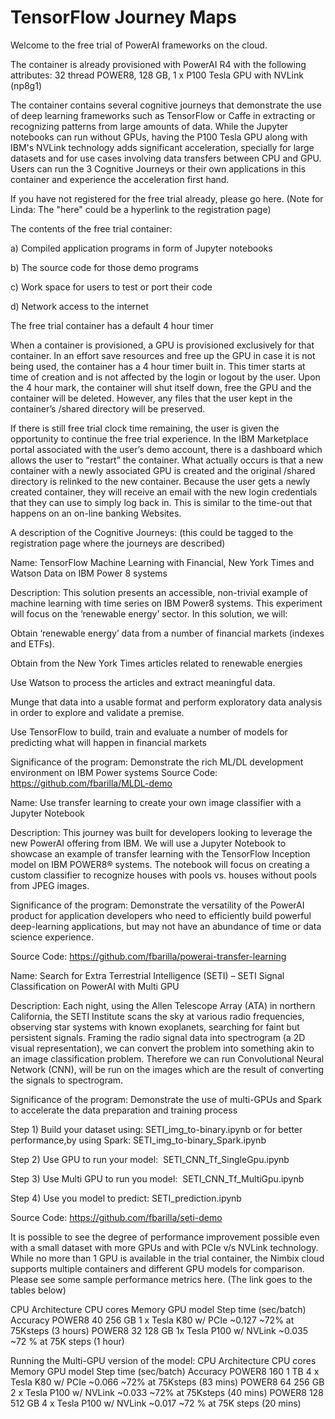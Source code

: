 # TensorFlow Journey Maps

Welcome to the free trial of PowerAI frameworks on the cloud. 

The container is already provisioned with PowerAI R4 with the following attributes: 32 thread POWER8, 128 GB, 1 x P100 Tesla GPU with NVLink (np8g1)

The container contains several cognitive journeys that demonstrate the use of deep learning frameworks such as TensorFlow or Caffe in extracting or recognizing patterns from large amounts of data. While the Jupyter notebooks can run without GPUs, having the P100 Tesla GPU along with IBM's NVLink technology adds significant acceleration, specially for large datasets and for use cases involving data transfers between CPU and GPU. Users can run the 3 Cognitive Journeys or their own applications in this container and experience the acceleration first hand.

If you have not registered for the free trial already, please go here. (Note for Linda: The "here" could be a hyperlink to the registration page)

The contents of the free trial container:

a) Compiled application programs in form of Jupyter notebooks

b) The source code for those demo programs

c) Work space for users to test or port their code

d) Network access to the internet

The free trial container has a default 4 hour timer

When a container is provisioned, a GPU is provisioned exclusively for that container. In an effort save resources and free up the GPU in case it is not being used, the container has a 4 hour timer built in. This timer starts at time of creation and is not affected by the login or logout by the user. Upon the 4 hour mark, the container will shut itself down, free the GPU and the container will be deleted. However, any files that the user kept in the container’s /shared directory will be preserved.

If there is still free trial clock time remaining, the user is given the opportunity to continue the free trial experience. In the IBM Marketplace portal associated with the user’s demo account, there is a dashboard which allows the user to “restart” the container. What actually occurs is that a new container with a newly associated GPU is created and the original /shared directory is relinked to the new container. Because the user gets a newly created container, they will receive an email with the new login credentials that they can use to simply log back in. This is similar to the time-out that happens on an on-line banking Websites. 

A description of the Cognitive Journeys: (this could be tagged to the registration page where the journeys are described)

Name: TensorFlow Machine Learning with Financial, New York Times and Watson Data on IBM Power 8 systems

Description: This solution presents an accessible, non-trivial example of machine learning with time series on IBM Power8 systems. This experiment will focus on the ‘renewable energy’ sector. In this solution, we will: 

Obtain ‘renewable energy’ data from a number of financial markets (indexes and ETFs).


Obtain from the New York Times articles related to renewable energies

Use Watson to process the articles and extract meaningful data.

Munge that data into a usable format and perform exploratory data analysis in order to explore and validate a premise.

Use TensorFlow to build, train and evaluate a number of models for predicting what will happen in financial markets 

Significance of the program: Demonstrate the rich ML/DL development environment on IBM Power systems
Source Code: https://github.com/fbarilla/MLDL-demo

Name: Use transfer learning to create your own image classifier with a Jupyter Notebook

Description: This journey was built for developers looking to leverage the new PowerAI offering from IBM. We will use a Jupyter Notebook to showcase an example of transfer learning with the TensorFlow Inception model on IBM POWER8® systems. The notebook will focus on creating a custom classifier to recognize houses with pools vs. houses without pools from JPEG images.

Significance of the program: Demonstrate the versatility of the PowerAI product for application developers who need to efficiently build powerful deep-learning applications, but may not have an abundance of time or data science experience.

Source Code: https://github.com/fbarilla/powerai-transfer-learning

Name: Search for Extra Terrestrial Intelligence (SETI) – SETI Signal Classification on PowerAI with Multi GPU

Description: Each night, using the Allen Telescope Array (ATA) in northern California, the SETI Institute scans the sky at various radio frequencies, observing star systems with known exoplanets, searching for faint but persistent signals. Framing the radio signal data into spectrogram (a 2D visual representation), we can convert the problem into something akin to an image classification problem. Therefore we can run Convolutional Neural Network (CNN), will be run on the images which are the result of converting the signals to spectrogram.

Significance of the program: Demonstrate the use of multi-GPUs and Spark to accelerate the data preparation and training process

Step 1) Build your dataset using: SETI_img_to-binary.ipynb or for better performance,by using Spark: SETI_img_to-binary_Spark.ipynb

Step 2) Use GPU to run your model:  SETI_CNN_Tf_SingleGpu.ipynb

Step 3) Use Multi GPU to run you model:  SETI_CNN_Tf_MultiGpu.ipynb

Step 4) Use you model to predict: SETI_prediction.ipynb

Source Code: https://github.com/fbarilla/seti-demo 

It is possible to see the degree of performance improvement possible even with a small dataset with more GPUs and with PCIe v/s NVLink technology. While no more than 1 GPU is available in the trial container, the Nimbix cloud supports multiple containers and different GPU models for comparison. Please see some sample performance metrics here. (The link goes to the tables below)

CPU Architecture	CPU cores	Memory	GPU model	Step time (sec/batch)	Accuracy
POWER8	40	256 GB	1 x Tesla K80 w/ PCIe	~0.127	~72% at 75Ksteps (3 hours)
POWER8	32	128 GB	1x Tesla P100 w/ NVLink	~0.035	~72 % at 75K steps (1 hour)

Running the Multi-GPU version of the model:
CPU Architecture	CPU cores	Memory	GPU model	Step time (sec/batch)	Accuracy
POWER8	160	1 TB	4 x Tesla K80 w/ PCIe	~0.066	~72% at 75Ksteps (83 mins)
POWER8	64	256 GB	2 x Tesla P100 w/ NVLink	~0.033	~72% at 75Ksteps (40 mins)
POWER8	128	512 GB	4 x Tesla P100 w/ NVLink	~0.017	~72 % at 75K steps (20 mins)





